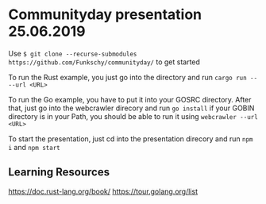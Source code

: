 # Communityday presentation 25.06.2019

Use ```$ git clone --recurse-submodules https://github.com/Funkschy/communityday/``` to get started

To run the Rust example, you just go into the directory and run ```cargo run -- --url <URL>```

To run the Go example, you have to put it into your GOSRC directory. After that, just go into the webcrawler direcory and run ```go install``` if your GOBIN directory is in your Path, you should be able to run it using ```webcrawler --url <URL>```

To start the presentation, just cd into the presentation direcory and run ```npm i``` and ```npm start```

## Learning Resources

https://doc.rust-lang.org/book/
https://tour.golang.org/list
